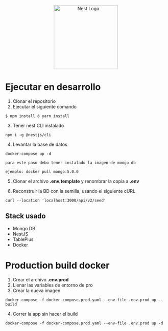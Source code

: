 <p align="center">
  <a href="http://nestjs.com/" target="blank"><img src="https://nestjs.com/img/logo-small.svg" width="200" alt="Nest Logo" /></a>
</p>

# Ejecutar en desarrollo

1. Clonar el repositorio
2. Ejecutar el siguiente comando
```
$ npm install ó yarn install
```
3. Tener nest CLI instalado
```
npm i -g @nestjs/cli
```

4. Levantar la base de datos
```
docker-compose up -d

para este paso debo tener instalado la imagen de mongo db

ejemplo: docker pull mongo:5.0.0
```

5. Clonar el archivo __.env.template__ y renombrar la copia a __.env__

6. Reconstruir la BD con la semilla, usando el siguiente cURL
```
curl --location 'localhost:3000/api/v2/seed'
```

## Stack usado
* Mongo DB
* NestJS
* TablePlus
* Docker


# Production build docker

1. Crear el archivo __.env.prod__
2. Llenar las variables de entorno de pro
3. Crear la nueva imagen
```
docker-compose -f docker-compose.prod.yaml --env-file .env.prod up --build
```
4. Correr la app sin hacer el build
```
docker-compose -f docker-compose.prod.yaml --env-file .env.prod up -d
```